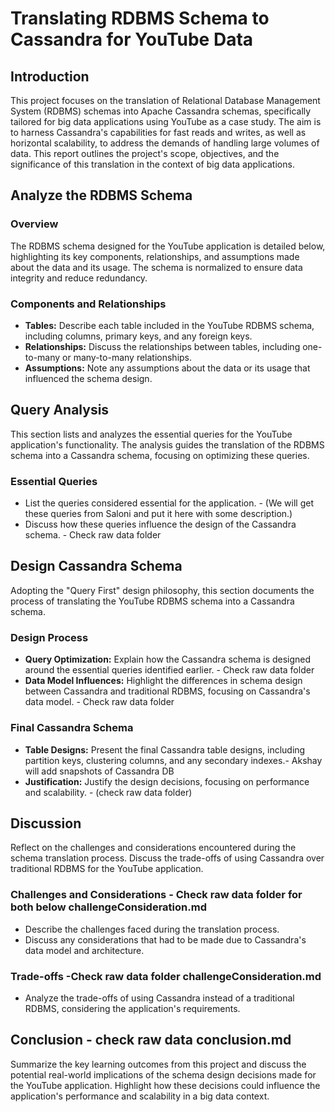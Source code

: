 # Translating RDBMS Schema to Cassandra for YouTube Data

## Introduction

This project focuses on the translation of Relational Database Management System (RDBMS) schemas into Apache Cassandra schemas, specifically tailored for big data applications using YouTube as a case study. The aim is to harness Cassandra's capabilities for fast reads and writes, as well as horizontal scalability, to address the demands of handling large volumes of data. This report outlines the project's scope, objectives, and the significance of this translation in the context of big data applications.

## Analyze the RDBMS Schema

### Overview

The RDBMS schema designed for the YouTube application is detailed below, highlighting its key components, relationships, and assumptions made about the data and its usage. The schema is normalized to ensure data integrity and reduce redundancy.

### Components and Relationships

- **Tables:** Describe each table included in the YouTube RDBMS schema, including columns, primary keys, and any foreign keys.
- **Relationships:** Discuss the relationships between tables, including one-to-many or many-to-many relationships.
- **Assumptions:** Note any assumptions about the data or its usage that influenced the schema design.

## Query Analysis

This section lists and analyzes the essential queries for the YouTube application's functionality. The analysis guides the translation of the RDBMS schema into a Cassandra schema, focusing on optimizing these queries.

### Essential Queries

- List the queries considered essential for the application. -  (We will get these queries from Saloni and put it here with some description.)
- Discuss how these queries influence the design of the Cassandra schema. - Check raw data folder

## Design Cassandra Schema

Adopting the "Query First" design philosophy, this section documents the process of translating the YouTube RDBMS schema into a Cassandra schema.

### Design Process

- **Query Optimization:** Explain how the Cassandra schema is designed around the essential queries identified earlier.  - Check raw data folder
- **Data Model Influences:** Highlight the differences in schema design between Cassandra and traditional RDBMS, focusing on Cassandra's data model.  - Check raw data folder

### Final Cassandra Schema

- **Table Designs:** Present the final Cassandra table designs, including partition keys, clustering columns, and any secondary indexes.-  Akshay will add snapshots of Cassandra DB
- **Justification:** Justify the design decisions, focusing on performance and scalability. - (check raw data folder)

## Discussion

Reflect on the challenges and considerations encountered during the schema translation process. Discuss the trade-offs of using Cassandra over traditional RDBMS for the YouTube application.

### Challenges and Considerations - Check raw data folder for both below challengeConsideration.md 

- Describe the challenges faced during the translation process.
- Discuss any considerations that had to be made due to Cassandra's data model and architecture.

### Trade-offs -Check raw data folder challengeConsideration.md 

- Analyze the trade-offs of using Cassandra instead of a traditional RDBMS, considering the application's requirements.

## Conclusion - check raw data conclusion.md

Summarize the key learning outcomes from this project and discuss the potential real-world implications of the schema design decisions made for the YouTube application. Highlight how these decisions could influence the application's performance and scalability in a big data context.

